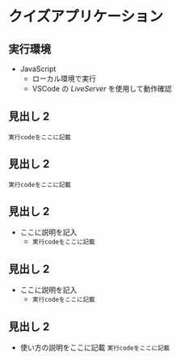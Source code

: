 # クイズアプリケーション

## 実行環境

- JavaScript
  - ローカル環境で実行
  - VSCode の _LiveServer_ を使用して動作確認

## 見出し 2

`実行codeをここに記載`

## 見出し 2

`実行codeをここに記載`

## 見出し 2

- ここに説明を記入
  - `実行codeをここに記載`

## 見出し 2

- ここに説明を記入
  - `実行codeをここに記載`

## 見出し 2

- 使い方の説明をここに記載 `実行codeをここに記載`
